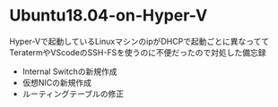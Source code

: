 # Ubuntu18.04-on-Hyper-V
Hyper-Vで起動しているLinuxマシンのipがDHCPで起動ごとに異なっててTeratermやVScodeのSSH-FSを使うのに不便だったので対処した備忘録

- Internal Switchの新規作成
- 仮想NICの新規作成
- ルーティングテーブルの修正
